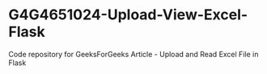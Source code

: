 # G4G4651024-Upload-View-Excel-Flask
Code repository for GeeksForGeeks Article - Upload and Read Excel File in Flask
